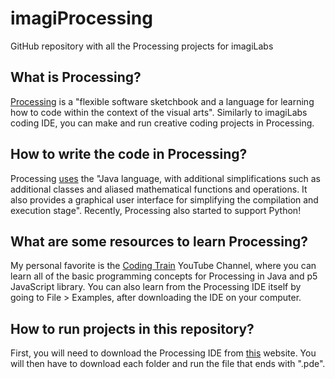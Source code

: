 # imagiProcessing
GitHub repository with all the Processing projects for imagiLabs

## What is Processing?

[Processing](https://processing.org/#:~:text=Processing%20is%20a%20flexible%20software,and%20visual%20literacy%20within%20technology.) is a "flexible software sketchbook and a language for learning how to code within the context of the visual arts". Similarly to imagiLabs coding IDE, you can make and run creative coding projects in Processing.

## How to write the code in Processing?

Processing [uses](https://en.wikipedia.org/wiki/Processing_(programming_language)) the "Java language, with additional simplifications such as additional classes and aliased mathematical functions and operations. It also provides a graphical user interface for simplifying the compilation and execution stage". Recently, Processing also started to support Python!

## What are some resources to learn Processing?

My personal favorite is the [Coding Train](https://www.youtube.com/user/shiffman) YouTube Channel, where you can learn all of the basic programming concepts for Processing in Java and p5 JavaScript library. You can also learn from the Processing IDE itself by going to File > Examples, after downloading the IDE on your computer.

## How to run projects in this repository?

First, you will need to download the Processing IDE from [this](https://processing.org/download/) website. You will then have to download each folder and run the file that ends with ".pde". 
